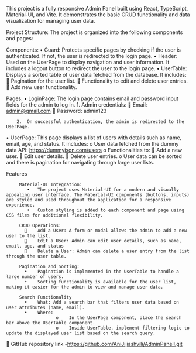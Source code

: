 This project is a fully responsive Admin Panel built using React, TypeScript, Material-UI, and Vite. It demonstrates the basic CRUD functionality and data visualization for managing user data.

Project Structure:
The project is organized into the following components and pages:


Components:
       •	Guard: Protects specific pages by checking if the user is authenticated. If not, the user is redirected to the login page.
       •	Header: Used on the UserPage to display navigation and user information. It includes a logout button to redirect the user to the login page.
       •	UserTable: Displays a sorted table of user data fetched from the database. It includes:
                   	Pagination for the user list.
                   	Functionality to edit and delete user entries.
                   	Add new user functionality.


Pages:
   •	LoginPage: The login page contains email and password input fields for the admin to log in.
        1.	Admin credentials:
           	Email: admin@gmail.com
           	Password: admin123


        2.	On successful authentication, the admin is redirected to the UserPage.

   •	UserPage: This page displays a list of users with details such as name, email, age, and status. It includes:
           o	User data fetched from the dummy data API: https://dummyjson.com/users
           o	Functionalities to:
                   	Add a new user.
                   	Edit user details.
                   	Delete user entries.
           o	User data can be sorted and there is pagination for navigating through large user lists.



Features

         Material-UI Integration:
            •	The project uses Material-UI for a modern and visually appealing user interface. The Material-UI components (buttons, inputs) are styled and used throughout the application for a responsive experience.
            •	Custom styling is added to each component and page using CSS files for additional flexibility.
            
         CRUD Operations:
           	Add a User: A form or modal allows the admin to add a new user to the list.
           	Edit a User: Admin can edit user details, such as name, email, age, and status
           	Delete a User: Admin can delete a user entry from the list through the user table.

         Pagination and Sorting:
           •	Pagination is implemented in the UserTable to handle a large number of users.
           •	Sorting functionality is available for the user list, making it easier for the admin to view and manage user data.

         Search Functionality
           •	What: Add a search bar that filters user data based on user attributes (name, email).
           •	Where:
                       o	In the UserPage component, place the search bar above the UserTable component.
                       o	Inside UserTable, implement filtering logic to update the displayed user list based on the search query.

	GitHub repository link  -https://github.com/AniJijiashvili/AdminPanell.git
